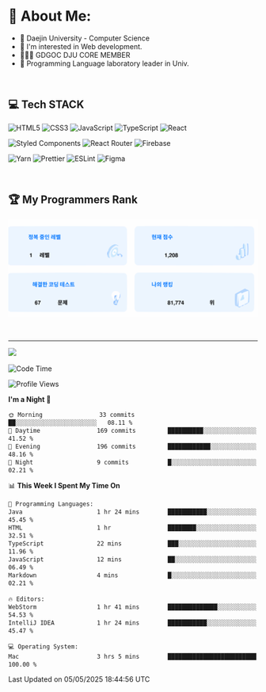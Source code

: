 # 💫 About Me:

<ul>
 <li> 🏫 Daejin University - Computer Science </li>
 <li> 👀 I'm interested in Web development.</li>
 <li> 🧑🏻‍💻 GDGOC DJU CORE MEMBER </li>
 <li> 🧪 Programming Language laboratory leader in Univ. </li>
</ul>


<br>




## 💻 Tech STACK


![HTML5](https://img.shields.io/badge/html5-%23E34F26.svg?style=for-the-badge&logo=html5&logoColor=white)
![CSS3](https://img.shields.io/badge/css3-%231572B6.svg?style=for-the-badge&logo=css3&logoColor=white)
![JavaScript](https://img.shields.io/badge/javascript-%23323330.svg?style=for-the-badge&logo=javascript&logoColor=%23F7DF1E)
![TypeScript](https://img.shields.io/badge/typescript-%23007ACC.svg?style=for-the-badge&logo=typescript&logoColor=white)
![React](https://img.shields.io/badge/react-%2320232a.svg?style=for-the-badge&logo=react&logoColor=%2361DAFB)

![Styled Components](https://img.shields.io/badge/styled--components-DB7093?style=for-the-badge&logo=styled-components&logoColor=white)
![React Router](https://img.shields.io/badge/React_Router-CA4245?style=for-the-badge&logo=react-router&logoColor=white)
![Firebase](https://img.shields.io/badge/firebase-%23039BE5.svg?style=for-the-badge&logo=firebase)


![Yarn](https://img.shields.io/badge/yarn-%232C8EBB.svg?style=for-the-badge&logo=yarn&logoColor=white)
![Prettier](https://img.shields.io/badge/prettier-%23F7B93E.svg?style=for-the-badge&logo=prettier&logoColor=black)
![ESLint](https://img.shields.io/badge/ESLint-4B3263?style=for-the-badge&logo=eslint&logoColor=white)
![Figma](https://img.shields.io/badge/figma-%23F24E1E.svg?style=for-the-badge&logo=figma&logoColor=white)


<br/>




## 🏆 My Programmers Rank

![Programmers Rank](https://raw.githubusercontent.com/Jieunsse/github-programmers-rank/master/lib/result.svg)




<br/>


---

[![](https://visitcount.itsvg.in/api?id=Jayden&label=Profile%20Views&color=3&icon=7&pretty=true)](https://visitcount.itsvg.in)


<!-- Proudly created with GPRM ( https://gprm.itsvg.in ) -->


<!--START_SECTION:waka-->
![Code Time](http://img.shields.io/badge/Code%20Time-658%20hrs%2025%20mins-blue)

![Profile Views](http://img.shields.io/badge/Profile%20Views-0-blue)

**I'm a Night 🦉** 

```text
🌞 Morning                33 commits          ██░░░░░░░░░░░░░░░░░░░░░░░   08.11 % 
🌆 Daytime                169 commits         ██████████░░░░░░░░░░░░░░░   41.52 % 
🌃 Evening                196 commits         ████████████░░░░░░░░░░░░░   48.16 % 
🌙 Night                  9 commits           █░░░░░░░░░░░░░░░░░░░░░░░░   02.21 % 
```


📊 **This Week I Spent My Time On** 

```text
💬 Programming Languages: 
Java                     1 hr 24 mins        ███████████░░░░░░░░░░░░░░   45.45 % 
HTML                     1 hr                ████████░░░░░░░░░░░░░░░░░   32.51 % 
TypeScript               22 mins             ███░░░░░░░░░░░░░░░░░░░░░░   11.96 % 
JavaScript               12 mins             ██░░░░░░░░░░░░░░░░░░░░░░░   06.49 % 
Markdown                 4 mins              █░░░░░░░░░░░░░░░░░░░░░░░░   02.21 % 

🔥 Editors: 
WebStorm                 1 hr 41 mins        ██████████████░░░░░░░░░░░   54.53 % 
IntelliJ IDEA            1 hr 24 mins        ███████████░░░░░░░░░░░░░░   45.47 % 

💻 Operating System: 
Mac                      3 hrs 5 mins        █████████████████████████   100.00 % 
```


 Last Updated on 05/05/2025 18:44:56 UTC
<!--END_SECTION:waka-->
